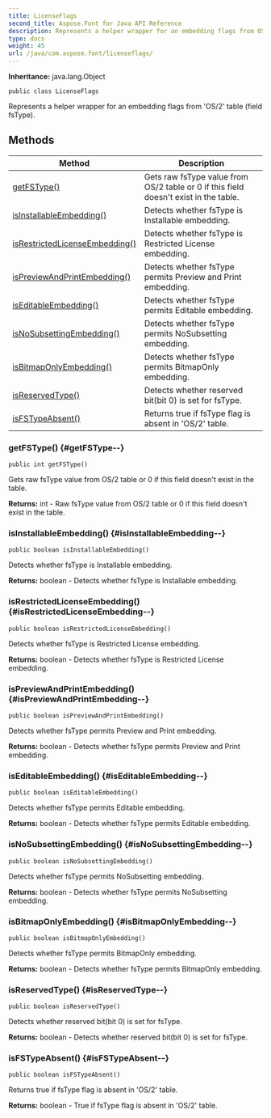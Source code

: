 ```yaml
---
title: LicenseFlags
second_title: Aspose.Font for Java API Reference
description: Represents a helper wrapper for an embedding flags from OS/2 table field fsType.
type: docs
weight: 45
url: /java/com.aspose.font/licenseflags/
---
```

**Inheritance:**
java.lang.Object
```
public class LicenseFlags
```

Represents a helper wrapper for an embedding flags from 'OS/2' table (field fsType).
## Methods

| Method | Description |
| --- | --- |
| [getFSType()](#getFSType--) | Gets raw fsType value from OS/2 table or 0 if this field doesn't exist in the table. |
| [isInstallableEmbedding()](#isInstallableEmbedding--) | Detects whether fsType is Installable embedding. |
| [isRestrictedLicenseEmbedding()](#isRestrictedLicenseEmbedding--) | Detects whether fsType is Restricted License embedding. |
| [isPreviewAndPrintEmbedding()](#isPreviewAndPrintEmbedding--) | Detects whether fsType permits Preview and Print embedding. |
| [isEditableEmbedding()](#isEditableEmbedding--) | Detects whether fsType permits Editable embedding. |
| [isNoSubsettingEmbedding()](#isNoSubsettingEmbedding--) | Detects whether fsType permits NoSubsetting embedding. |
| [isBitmapOnlyEmbedding()](#isBitmapOnlyEmbedding--) | Detects whether fsType permits BitmapOnly embedding. |
| [isReservedType()](#isReservedType--) | Detects whether reserved bit(bit 0) is set for fsType. |
| [isFSTypeAbsent()](#isFSTypeAbsent--) | Returns true if fsType flag is absent in 'OS/2' table. |
### getFSType() {#getFSType--}
```
public int getFSType()
```


Gets raw fsType value from OS/2 table or 0 if this field doesn't exist in the table.

**Returns:**
int - Raw fsType value from OS/2 table or 0 if this field doesn't exist in the table.
### isInstallableEmbedding() {#isInstallableEmbedding--}
```
public boolean isInstallableEmbedding()
```


Detects whether fsType is Installable embedding.

**Returns:**
boolean - Detects whether fsType is Installable embedding.
### isRestrictedLicenseEmbedding() {#isRestrictedLicenseEmbedding--}
```
public boolean isRestrictedLicenseEmbedding()
```


Detects whether fsType is Restricted License embedding.

**Returns:**
boolean - Detects whether fsType is Restricted License embedding.
### isPreviewAndPrintEmbedding() {#isPreviewAndPrintEmbedding--}
```
public boolean isPreviewAndPrintEmbedding()
```


Detects whether fsType permits Preview and Print embedding.

**Returns:**
boolean - Detects whether fsType permits Preview and Print embedding.
### isEditableEmbedding() {#isEditableEmbedding--}
```
public boolean isEditableEmbedding()
```


Detects whether fsType permits Editable embedding.

**Returns:**
boolean - Detects whether fsType permits Editable embedding.
### isNoSubsettingEmbedding() {#isNoSubsettingEmbedding--}
```
public boolean isNoSubsettingEmbedding()
```


Detects whether fsType permits NoSubsetting embedding.

**Returns:**
boolean - Detects whether fsType permits NoSubsetting embedding.
### isBitmapOnlyEmbedding() {#isBitmapOnlyEmbedding--}
```
public boolean isBitmapOnlyEmbedding()
```


Detects whether fsType permits BitmapOnly embedding.

**Returns:**
boolean - Detects whether fsType permits BitmapOnly embedding.
### isReservedType() {#isReservedType--}
```
public boolean isReservedType()
```


Detects whether reserved bit(bit 0) is set for fsType.

**Returns:**
boolean - Detects whether reserved bit(bit 0) is set for fsType.
### isFSTypeAbsent() {#isFSTypeAbsent--}
```
public boolean isFSTypeAbsent()
```


Returns true if fsType flag is absent in 'OS/2' table.

**Returns:**
boolean - True if fsType flag is absent in 'OS/2' table.
